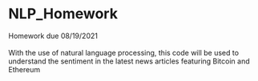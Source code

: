 # NLP_Homework

Homework due 08/19/2021</br></br>
With the use of natural language processing, this code will be used to understand the sentiment in the latest news articles featuring Bitcoin and Ethereum
